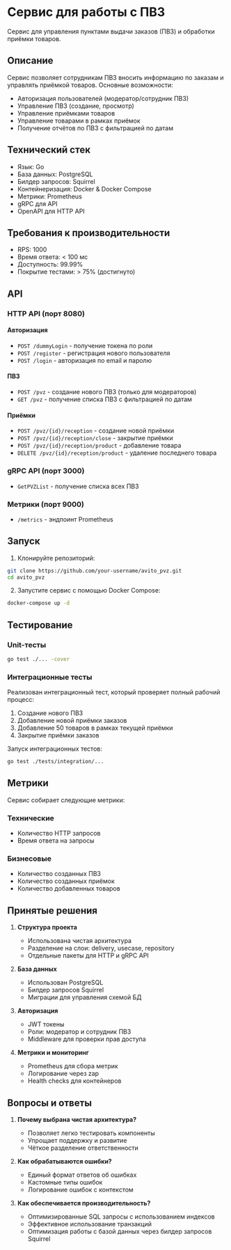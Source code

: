# Сервис для работы с ПВЗ

Сервис для управления пунктами выдачи заказов (ПВЗ) и обработки приёмки товаров.

## Описание

Сервис позволяет сотрудникам ПВЗ вносить информацию по заказам и управлять приёмкой товаров. Основные возможности:

- Авторизация пользователей (модератор/сотрудник ПВЗ)
- Управление ПВЗ (создание, просмотр)
- Управление приёмками товаров
- Управление товарами в рамках приёмок
- Получение отчётов по ПВЗ с фильтрацией по датам

## Технический стек

- Язык: Go
- База данных: PostgreSQL
- Билдер запросов: Squirrel
- Контейнеризация: Docker & Docker Compose
- Метрики: Prometheus
- gRPC для API
- OpenAPI для HTTP API

## Требования к производительности

- RPS: 1000
- Время ответа: < 100 мс
- Доступность: 99.99%
- Покрытие тестами: > 75% (достигнуто)

## API

### HTTP API (порт 8080)

#### Авторизация
- `POST /dummyLogin` - получение токена по роли
- `POST /register` - регистрация нового пользователя
- `POST /login` - авторизация по email и паролю

#### ПВЗ
- `POST /pvz` - создание нового ПВЗ (только для модераторов)
- `GET /pvz` - получение списка ПВЗ с фильтрацией по датам

#### Приёмки
- `POST /pvz/{id}/reception` - создание новой приёмки
- `POST /pvz/{id}/reception/close` - закрытие приёмки
- `POST /pvz/{id}/reception/product` - добавление товара
- `DELETE /pvz/{id}/reception/product` - удаление последнего товара

### gRPC API (порт 3000)
- `GetPVZList` - получение списка всех ПВЗ

### Метрики (порт 9000)
- `/metrics` - эндпоинт Prometheus

## Запуск

1. Клонируйте репозиторий:
```bash
git clone https://github.com/your-username/avito_pvz.git
cd avito_pvz
```

2. Запустите сервис с помощью Docker Compose:
```bash
docker-compose up -d
```

## Тестирование

### Unit-тесты
```bash
go test ./... -cover
```

### Интеграционные тесты
Реализован интеграционный тест, который проверяет полный рабочий процесс:
1. Создание нового ПВЗ
2. Добавление новой приёмки заказов
3. Добавление 50 товаров в рамках текущей приёмки
4. Закрытие приёмки заказов

Запуск интеграционных тестов:
```bash
go test ./tests/integration/...
```

## Метрики

Сервис собирает следующие метрики:

### Технические
- Количество HTTP запросов
- Время ответа на запросы

### Бизнесовые
- Количество созданных ПВЗ
- Количество созданных приёмок
- Количество добавленных товаров

## Принятые решения

1. **Структура проекта**
   - Использована чистая архитектура
   - Разделение на слои: delivery, usecase, repository
   - Отдельные пакеты для HTTP и gRPC API

2. **База данных**
   - Использован PostgreSQL
   - Билдер запросов Squirrel
   - Миграции для управления схемой БД

3. **Авторизация**
   - JWT токены
   - Роли: модератор и сотрудник ПВЗ
   - Middleware для проверки прав доступа

4. **Метрики и мониторинг**
   - Prometheus для сбора метрик
   - Логирование через zap
   - Health checks для контейнеров

## Вопросы и ответы

1. **Почему выбрана чистая архитектура?**
   - Позволяет легко тестировать компоненты
   - Упрощает поддержку и развитие
   - Чёткое разделение ответственности

2. **Как обрабатываются ошибки?**
   - Единый формат ответов об ошибках
   - Кастомные типы ошибок
   - Логирование ошибок с контекстом

3. **Как обеспечивается производительность?**
   - Оптимизированные SQL запросы с использованием индексов
   - Эффективное использование транзакций
   - Оптимизация работы с базой данных через билдер запросов Squirrel 